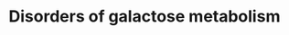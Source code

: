 ---
annotations:
- id: DOID:0050579
  parent: genetic disease
  type: Disease Ontology
  value: glycogen storage disease XV
- id: DOID:9870
  parent: genetic disease
  type: Disease Ontology
  value: galactosemia
- id: PW:0002093
  parent: disease pathway
  type: Pathway Ontology
  value: GALE deficiency pathway
- id: DOID:2754
  parent: genetic disease
  type: Disease Ontology
  value: glycogen storage disease VI
- id: DOID:0111458
  parent: genetic disease
  type: Disease Ontology
  value: galactose epimerase deficiency
- id: PW:0000005
  parent: classic metabolic pathway
  type: Pathway Ontology
  value: carbohydrate metabolic pathway
- id: DOID:0080570
  parent: genetic disease
  type: Disease Ontology
  value: congenital disorder of glycosylation It
- id: PW:0000042
  parent: classic metabolic pathway
  type: Pathway Ontology
  value: galactose metabolic pathway
- id: PW:0000002
  parent: classic metabolic pathway
  type: Pathway Ontology
  value: classic metabolic pathway
- id: DOID:2747
  parent: genetic disease
  type: Disease Ontology
  value: glycogen storage disease
- id: PW:0000640
  parent: classic metabolic pathway
  type: Pathway Ontology
  value: glycolysis pathway
- id: PW:0000013
  parent: disease pathway
  type: Pathway Ontology
  value: disease pathway
- id: DOID:14695
  parent: genetic disease
  type: Disease Ontology
  value: galactokinase deficiency
- id: DOID:2750
  parent: genetic disease
  type: Disease Ontology
  value: glycogen storage disease IV
- id: PW:0000306
  parent: classic metabolic pathway
  type: Pathway Ontology
  value: altered galactose metabolic pathway
authors:
- Alexandrabosch
- EnzoChiaradia
- Egonw
- DeSl
- Larsgw
- Eweitz
citedin: ''
communities:
- IEM
- MetaKids
- ONTOX
- RareDiseases
description: 'Galactose is converted into glucose 1-phosphate (G1P) through a series
  of steps called the Leloir pathway. The first step of the pathway is the phosphorylation
  of galactose by galactokinase (encoded GALK1) to yield galactose 1-phosphate. Conversion
  of galactose 1-phosphate to G1P requires the transfer of UDP from UDP-glucose catalyzed
  by GALT. UDP-galactose is converted to UDP-glucose by GALE. Glucose-1-phosphate
  is converted to glucose-6-phosphate by phosphoglucomutase (PGM) and vice versa.
  There are two known disorders concerning the uptake transports of galactose (SGLT1
  and GLUT2 deficiency) and three known disorders of galactose metabolism: galactokinase
  deficiency (GALK-D), galactose 1-phosphate uridyltransferase deficiency (galactosemia,
  GALT-D) and uridine diphosphate galactose 4-epimerase deficiency (GALE-D). Among
  these, galactosemia is the most common and most severe. This pathway was inspired
  by Chapter 18, figure 18.3 of the book of Blau (4th edition; ISBN: 978-3-642-40337-8). '
last-edited: 2025-02-20
ndex: null
organisms:
- Homo sapiens
redirect_from:
- /index.php/Pathway:WP5173
- /instance/WP5173
- /instance/WP5173_r136724
revision: r136724
schema-jsonld:
- '@context': https://schema.org/
  '@id': https://wikipathways.github.io/pathways/WP5173.html
  '@type': Dataset
  creator:
    '@type': Organization
    name: WikiPathways
  description: 'Galactose is converted into glucose 1-phosphate (G1P) through a series
    of steps called the Leloir pathway. The first step of the pathway is the phosphorylation
    of galactose by galactokinase (encoded GALK1) to yield galactose 1-phosphate.
    Conversion of galactose 1-phosphate to G1P requires the transfer of UDP from UDP-glucose
    catalyzed by GALT. UDP-galactose is converted to UDP-glucose by GALE. Glucose-1-phosphate
    is converted to glucose-6-phosphate by phosphoglucomutase (PGM) and vice versa.
    There are two known disorders concerning the uptake transports of galactose (SGLT1
    and GLUT2 deficiency) and three known disorders of galactose metabolism: galactokinase
    deficiency (GALK-D), galactose 1-phosphate uridyltransferase deficiency (galactosemia,
    GALT-D) and uridine diphosphate galactose 4-epimerase deficiency (GALE-D). Among
    these, galactosemia is the most common and most severe. This pathway was inspired
    by Chapter 18, figure 18.3 of the book of Blau (4th edition; ISBN: 978-3-642-40337-8). '
  keywords:
  - AKR1B1
  - D-galactonate
  - GALE
  - GALK1
  - GALT
  - GBE1
  - GYG1
  - GYG2
  - GYS1
  - GYS2
  - Galactitol
  - Galactose
  - Galactose-1-phosphate
  - Galactosedehydrogenase
  - Glucose-1-phosphate
  - Glucose-6-phosphate
  - Glycogen
  - Glycogen (n+1)
  - PGM1
  - PYGL
  - SLC2A2
  - SLC5A1
  - UDP-galactose
  - UDP-glucose
  license: CC0
  name: 'Disorders of galactose metabolism '
seo: CreativeWork
title: 'Disorders of galactose metabolism '
wpid: WP5173
---